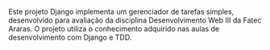 Este projeto Django implementa um gerenciador de tarefas simples, desenvolvido para avaliação da disciplina Desenvolvimento Web III da Fatec Araras.
O projeto utiliza o conhecimento adquirido nas aulas de desenvolvimento com Django e TDD.
